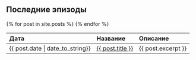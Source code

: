 ## Последние эпизоды

<table>
  <thead>
    <tr>
      <th style="text-align: left">Дата</th>
      <th style="text-align: left">Название</th>
      <th style="text-align: left">Описание</th>
    </tr>
  </thead>
  <tbody>
    {% for post in site.posts %}
    <tr>
      <td style="text-align: left">{{ post.date | date_to_string}}</td>
      <td style="text-align: left"><a href="{{ post.file }}">{{ post.title }}</a></td>
       <td style="text-align: left">{{ post.excerpt }}</td> 
    </tr>
  {% endfor %}
  </tbody>
</table>
